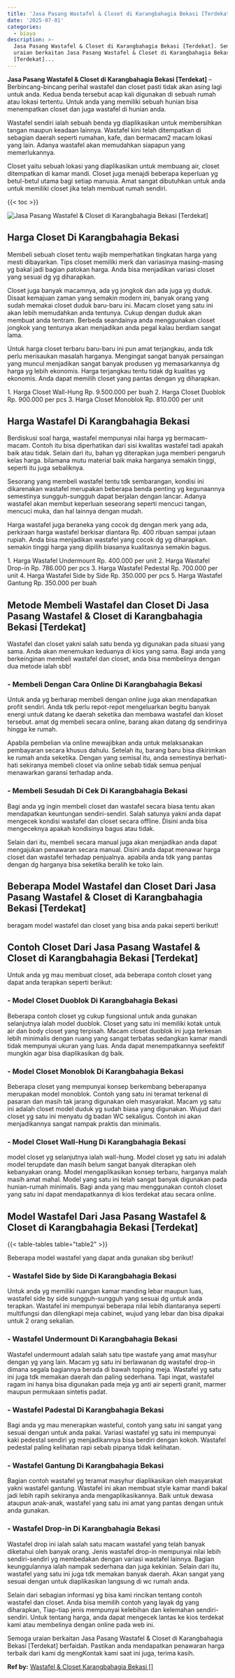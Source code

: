 ```yaml
---
title: 'Jasa Pasang Wastafel & Closet di Karangbahagia Bekasi [Terdekat]'
date: '2025-07-01'
categories:
  - biaya
description: >-
  Jasa Pasang Wastafel & Closet di Karangbahagia Bekasi [Terdekat]. Semoga
  uraian berkaitan Jasa Pasang Wastafel & Closet di Karangbahagia Bekasi
  [Terdekat]...
---
```


**Jasa Pasang Wastafel & Closet di Karangbahagia Bekasi \[Terdekat\]** – Berbincang-bincang perihal wastafel dan closet pasti tidak akan asing lagi untuk anda. Kedua benda tersebut acap kali digunakan di sebuah rumah atau lokasi tertentu. Untuk anda yang memiliki sebuah hunian bisa menempatkan closet dan juga wastafel di hunian anda.

Wastafel sendiri ialah sebuah benda yg diaplikasikan untuk membersihkan tangan maupun keadaan lainnya. Wastafel kini telah ditempatkan di sebagian daerah seperti rumahan, kafe, dan bermacam2 macam lokasi yang lain. Adanya wastafel akan memudahkan siapapun yang memerlukannya.

Closet yaitu sebuah lokasi yang diaplikasikan untuk membuang air, closet ditempatkan di kamar mandi. Closet juga menajdi beberapa keperluan yg betul-betul utama bagi setiap manusia. Amat sangat dibutuhkan untuk anda untuk memiliki closet jika telah membuat rumah sendiri.

{{< toc >}}

![Jasa Pasang Wastafel & Closet di Karangbahagia Bekasi [Terdekat]](/images/wastafel-closet-murah49.png)

## Harga Closet Di Karangbahagia Bekasi

Membeli sebuah closet tentu wajib memperhatikan tingkatan harga yang mesti dibayarkan. Tips closet memiliki merk dan variasinya masing-masing yg bakal jadi bagian patokan harga. Anda bisa menjadikan variasi closet yang sesuai dg yg diharapkan.

Closet juga banyak macamnya, ada yg jongkok dan ada juga yg duduk. Disaat kemajuan zaman yang semakin modern ini, banyak orang yang sudah memakai closet duduk baru-baru ini. Macam closet yang satu ini akan lebih memudahkan anda tentunya. Cukup dengan duduk akan membuat anda tentram. Berbeda seandainya anda menggunakan closet jongkok yang tentunya akan menjadikan anda pegal kalau berdiam sangat lama.

Untuk harga closet terbaru baru-baru ini pun amat terjangkau, anda tdk perlu merisaukan masalah harganya. Mengingat sangat banyak persaingan yang muncul menjadikan sangat banyak produsen yg memasarkannya dg harga yg lebih ekonomis. Harga terjangkau tentu tidak dg kualitas yg ekonomis. Anda dapat memilih closet yang pantas dengan yg diharapkan.

1\. Harga Closet Wall-Hung Rp. 9.500.000 per buah 2. Harga Closet Duoblok Rp. 900.000 per pcs 3. Harga Closet Monoblok Rp. 810.000 per unit

## Harga Wastafel Di Karangbahagia Bekasi

Berdiskusi soal harga, wastafel mempunyai nilai harga yg bermacam-macam. Contoh itu bisa diperhatikan dari sisi kwalitas wastafel tadi apakah baik atau tidak. Selain dari itu, bahan yg diterapkan juga memberi pengaruh kelas harga. bilamana mutu material baik maka harganya semakin tinggi, seperti itu juga sebaliknya.

Sesorang yang membeli wastafel tentu tdk sembarangan, kondisi ini dikarenakan wastafel merupakan beberapa benda penting yg kegunaannya semestinya sungguh-sungguh dapat berjalan dengan lancar. Adanya wastafel akan membut keperluan seseorang seperti mencuci tangan, mencuci muka, dan hal lainnya dengan mudah.

Harga wastafel juga beraneka yang cocok dg dengan merk yang ada, perkiraan harga wastafel berkisar diantara Rp. 400 ribuan sampai jutaan rupiah. Anda bisa menjadikan wastafel yang cocok dg yg diharapkan. semakin tinggi harga yang dipilih biasanya kualitasnya semakin bagus.

1\. Harga Wastafel Undermount Rp. 400.000 per unit 2. Harga Wastafel Drop-in Rp. 786.000 per pcs 3. Harga Wastafel Pedestal Rp. 700.000 per unit 4. Harga Wastafel Side by Side Rp. 350.000 per pcs 5. Harga Wastafel Gantung Rp. 350.000 per buah

## Metode Membeli Wastafel dan Closet Di Jasa Pasang Wastafel & Closet di Karangbahagia Bekasi \[Terdekat\]

Wastafel dan closet yakni salah satu benda yg digunakan pada situasi yang sama. Anda akan menemukan keduanya di kios yang sama. Bagi anda yang berkeinginan membeli wastafel dan closet, anda bisa membelinya dengan dua metode ialah sbb!

### \- Membeli Dengan Cara Online Di Karangbahagia Bekasi

Untuk anda yg berharap membeli dengan online juga akan mendapatkan profit sendiri. Anda tdk perlu repot-repot mengeluarkan begitu banyak energi untuk datang ke daerah seketika dan membawa wastafel dan kloset tersebut. amat dg membeli secara online, barang akan datang dg sendirinya hingga ke rumah.

Apabila pembelian via online mewajibkan anda untuk melaksanakan pembayaran secara khusus dahulu. Setelah itu, barang baru bisa dikirimkan ke rumah anda seketika. Dengan yang semisal itu, anda semestinya berhati-hati sekiranya membeli closet via online sebab tidak semua penjual menawarkan garansi terhadap anda.

### \- Membeli Sesudah Di Cek Di Karangbahagia Bekasi

Bagi anda yg ingin membeli closet dan wastafel secara biasa tentu akan mendapatkan keuntungan sendiri-sendiri. Salah satunya yakni anda dapat mengecek kondisi wastafel dan closet secara offline. Disini anda bisa mengeceknya apakah kondisinya bagus atau tidak.

Selain dari itu, membeli secara manual juga akan menjadikan anda dapat mengajukan penawaran secara manual. Disini anda dapat menawar harga closet dan wastafel terhadap penjualnya. apabila anda tdk yang pantas dengan dg harganya bisa seketika beralih ke toko lain.

## Beberapa Model Wastafel dan Closet Dari Jasa Pasang Wastafel & Closet di Karangbahagia Bekasi \[Terdekat\]

beragam model wastafel dan closet yang bisa anda pakai seperti berikut!

## Contoh Closet Dari Jasa Pasang Wastafel & Closet di Karangbahagia Bekasi \[Terdekat\]

Untuk anda yg mau membuat closet, ada beberapa contoh closet yang dapat anda terapkan seperti berikut:

### \- Model Closet Duoblok Di Karangbahagia Bekasi

Beberapa contoh closet yg cukup fungsional untuk anda gunakan selanjutnya ialah model duoblok. Closet yang satu ini memiliki kotak untuk air dan body closet yang terpisah. Macam closet duoblok ini juga terkesan lebih minimalis dengan ruang yang sangat terbatas sedangkan kamar mandi tidak mempunyai ukuran yang luas. Anda dapat menempatkannya seefektif mungkin agar bisa diaplikasikan dg baik.

### \- Model Closet Monoblok Di Karangbahagia Bekasi

Beberapa closet yang mempunyai konsep berkembang beberapanya merupakan model monoblok. Contoh yang satu ini teramat terkenal di pasaran dan masih tak jarang digunakan oleh masyarakat. Macam yg satu ini adalah closet model duduk yg sudah biasa yang digunakan. Wujud dari closet yg satu ini menyatu dg badan WC sekaligus. Contoh ini akan menjadikannya sangat nampak praktis dan minimalis.

### \- Model Closet Wall-Hung Di Karangbahagia Bekasi

model closet yg selanjutnya ialah wall-hung. Model closet yg satu ini adalah model terupdate dan masih belum sangat banyak diterapkan oleh kebanyakan orang. Model mengaplikasikan konsep terbaru, harganya malah masih amat mahal. Model yang satu ini telah sangat banyak digunakan pada hunian-rumah minimalis. Bagi anda yang mau menggunakan contoh closet yang satu ini dapat mendapatkannya di kios terdekat atau secara online.

## Model Wastafel Dari Jasa Pasang Wastafel & Closet di Karangbahagia Bekasi \[Terdekat\]

{{< table-tables table="table2" >}}

Beberapa model wastafel yang dapat anda gunakan sbg berikut!

### \- Wastafel Side by Side Di Karangbahagia Bekasi

Untuk anda yg memiliki ruangan kamar manding lebar maupun luas, wastafel side by side sungguh-sungguh yang sesuai dg untuk anda terapkan. Wastafel ini mempunyai beberapa nilai lebih diantaranya seperti multifungsi dan dilengkapi meja cabinet, wujud yang lebar dan bisa dipakai untuk 2 orang sekalian.

### \- Wastafel Undermount Di Karangbahagia Bekasi

Wastafel undermount adalah salah satu tipe wastafe yang amat masyhur dengan yg yang lain. Macam yg satu ini berlawanan dg wastafel drop-in dimana segala bagiannya berada di bawah topping meja. Wastafel yg satu ini juga tdk memakan daerah dan paling sederhana. Tapi ingat, wastafel ragam ini hanya bisa digunakan pada meja yg anti air seperti granit, marmer maupun permukaan sintetis padat.

### \- Wastafel Padestal Di Karangbahagia Bekasi

Bagi anda yg mau menerapkan wasteful, contoh yang satu ini sangat yang sesuai dengan untuk anda pakai. Variasi wastafel yg satu ini mempunyai kaki pedestal sendiri yg menjadikannya bisa berdiri dengan kokoh. Wastafel pedestal paling kelihatan rapi sebab pipanya tidak kelihatan.

### \- Wastafel Gantung Di Karangbahagia Bekasi

Bagian contoh wastafel yg teramat masyhur diaplikasikan oleh masyarakat yakni wastafel gantung. Wastafel ini akan membuat style kamar mandi bakal jadi lebih rapih sekiranya anda mengaplikasikannya. Baik untuk dewasa ataupun anak-anak, wastafel yang satu ini amat yang pantas dengan untuk anda gunakan.

### \- Wastafel Drop-in Di Karangbahagia Bekasi

Wastafel drop ini ialah salah satu macam wastafel yang telah banyak diketahui oleh banyak orang. Jenis wastafel drop-in mempunyai nilai lebih sendiri-sendiri yg membedakan dengan variasi wastafel lainnya. Bagian keunggulannya ialah nampak sederhana dan juga kekinian. Selain dari itu, wastafel yang satu ini juga tdk memakan banyak daerah. Akan sangat yang sesuai dengan untuk diaplikasikan langsung di wc rumah anda.

Selain dari sebagian informasi yg bisa kami rincikan tentang contoh wastafel dan closet. Anda bisa memilih contoh yang layak dg yang diharapkan, Tiap-tiap jenis mempunyai kelebihan dan kelemahan sendiri-sendiri. Untuk tentang harga, anda dapat mengecek lantas ke kios terdekat kami atau membelinya dengan online pada web ini.

Semoga uraian berkaitan Jasa Pasang Wastafel & Closet di Karangbahagia Bekasi \[Terdekat\] berfaidah. Pastikan anda mendapatkan penawaran harga terbaik dari kami dg mengKontak kami saat ini juga, terima kasih.

**Ref by:** [Wastafel & Closet Karangbahagia Bekasi []](https://id.wikipedia.org/wiki/Wastafel)
